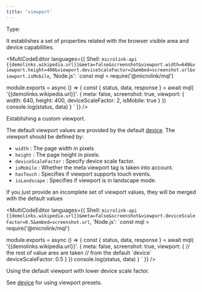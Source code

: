 ```yaml
---
title: 'viewport'
---
```


Type: <Type children='<object>'/>

It establishes a set of properties related with the browser visible area and device capabilities.

<MultiCodeEditor languages={{
  Shell: `microlink-api {{demolinks.wikipedia.url}}&meta=false&screenshot&viewport.width=640&viewport.height=400&viewport.deviceScaleFactor=2&embed=screenshot.url&viewport.isMobile`,
  'Node.js': `const mql = require('@microlink/mql')
 
module.exports = async () => {
  const { status, data, response } = await mql(
    '{{demolinks.wikipedia.url}}'. {
      meta: false,
      screenshot: true,
      viewport: {
        width: 640,
        height: 400,
        deviceScaleFactor: 2,
        isMobile: true
      }
  })
  console.log(status, data)
}
  `
  }} 
/>


<Figcaption>Establishing a custom viewport.</Figcaption>

The default viewport values are provided by the default [device](/docs/api/parameters/device). The viewport should be defined by:

- `width` <Type children='<number>'/>: The page width in pixels
- `height` <Type children='<number>'/>: The page height in pixels.
- `deviceScaleFactor` <Type children='<number>'/>: Specify device scale factor.
- `isMobile` <Type><Type children='<boolean>'/></Type>: Whether the meta viewport tag is taken into account.
- `hasTouch` <Type><Type children='<boolean>'/></Type>: Specifies if viewport supports touch events.
- `isLandscape` <Type><Type children='<boolean>'/></Type>: Specifies if viewport is in landscape mode.

If you just provide an incomplete set of viewport values, they will be merged with the default values

<MultiCodeEditor languages={{
  Shell: `microlink-api {{demolinks.wikipedia.url}}&meta=false&screenshot&viewport.deviceScaleFactor=0.5&embed=screenshot.url`,
  'Node.js': `const mql = require('@microlink/mql')
 
module.exports = async () => {
  const { status, data, response } = await mql(
    '{{demolinks.wikipedia.url}}'. {
      meta: false,
      screenshot: true,
      viewport: {
        // the rest of value ares are taken
        // from the default \`device\`
        deviceScaleFactor: 0.5
      }
  })
  console.log(status, data)
}
  `
  }} 
/>

<Figcaption>Using the default viewport with lower device scale factor.</Figcaption>

See [device](/docs/api/parameters/device) for using viewport presets.
